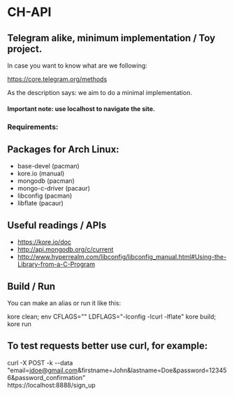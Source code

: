 # CH-API

## Telegram alike, minimum implementation / Toy project.

In case you want to know what are we following:

https://core.telegram.org/methods

As the description says: we aim to do a minimal implementation.

#### Important note: use localhost to navigate the site.

### Requirements:

## Packages for Arch Linux:
* base-devel (pacman)
* kore.io (manual)
* mongodb (pacman)
* mongo-c-driver (pacaur)
* libconfig (pacman)
* libflate (pacaur)

## Useful readings / APIs

* https://kore.io/doc
* http://api.mongodb.org/c/current
* http://www.hyperrealm.com/libconfig/libconfig_manual.html#Using-the-Library-from-a-C-Program

## Build / Run
You can make an alias or run it like this:

kore clean; env CFLAGS="" LDFLAGS="-lconfig -lcurl -lflate" kore build; kore run

## To test requests better use curl, for example:

curl -X POST -k --data \
  "email=jdoe@gmail.com&firstname=John&lastname=Doe&password=123456&password_confirmation" \
  https://localhost:8888/sign_up
